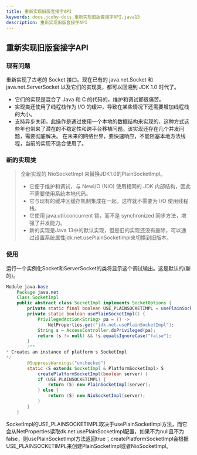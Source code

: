 ```yaml
---
title: 重新实现旧版套接字API
keywords: docs,jcohy-docs,重新实现旧版套接字API,java13
description: 重新实现旧版套接字API
---
```


## 重新实现旧版套接字API
### 现有问题
重新实现了古老的 Socket 接口。现在已有的 java.net.Socket 和 java.net.ServerSocket 以及它们的实现类，都可以回溯到 JDK 1.0 时代了。
* 它们的实现是混合了 Java 和 C 的代码的，维护和调试都很痛苦。
* 实现类还使用了线程栈作为 I/O 的缓冲，导致在某些情况下还需要增加线程栈的大小。
* 支持异步关闭，此操作是通过使用一个本地的数据结构来实现的，这种方式这些年也带来了潜在的不稳定性和跨平台移植问题。该实现还存在几个并发问题，需要彻底解决。
在未来的网络世界，要快速响应，不能阻塞本地方法线程，当前的实现不适合使用了。
### 新的实现类
> 全新实现的 NioSocketImpl 来替换JDK1.0的PlainSocketImpl。
>
> * 它便于维护和调试，与 NewI/O (NIO) 使用相同的 JDK 内部结构，因此不需要使用系统本地代码。
> * 它与现有的缓冲区缓存机制集成在一起，这样就不需要为 I/O 使用线程栈。
> * 它使用 java.util.concurrent 锁，而不是 synchronized 同步方法，增强了并发能力。
> * 新的实现是Java 13中的默认实现，但是旧的实现还没有删除，可以通过设置系统属性jdk.net.usePlainSocketImpl来切换到旧版本。

### 使用
运行一个实例化Socket和ServerSocket的类将显示这个调试输出。这是默认的(新的)。
```java
Module java.base
    Package java.net
    Class SocketImpl
    public abstract class SocketImpl implements SocketOptions {
        private static final boolean USE_PLAINSOCKETIMPL = usePlainSocketImpl();
        private static boolean usePlainSocketImpl() {
            PrivilegedAction<String> pa = () ->
                NetProperties.get("jdk.net.usePlainSocketImpl");
            String s = AccessController.doPrivileged(pa);
            return (s != null) && !s.equalsIgnoreCase("false");
        }
        /**
* Creates an instance of platform's SocketImpl
*/
        @SuppressWarnings("unchecked")
        static <S extends SocketImpl & PlatformSocketImpl> S
            createPlatformSocketImpl(boolean server) {
            if (USE_PLAINSOCKETIMPL) {
                return (S) new PlainSocketImpl(server);
            } else {
                return (S) new NioSocketImpl(server);
            }
        }
    }
```
SocketImpl的USE_PLAINSOCKETIMPL取决于usePlainSocketImpl方法，而它会从NetProperties读取dk.net.usePlainSocketImpl配置，如果不为null且不为false，则usePlainSocketImpl方法返回true；createPlatformSocketImpl会根据USE_PLAINSOCKETIMPL来创建PlainSocketImpl或者NioSocketImpl。
